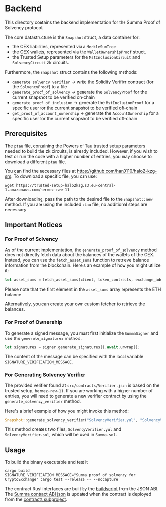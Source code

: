 # Backend

This directory contains the backend implementation for the Summa Proof of Solvency protocol.

The core datastructure is the `Snapshot` struct, a data container for:

- the CEX liabilities, represented via a `MerkleSumTree`
- the CEX wallets, represented via the `WalletOwnershipProof` struct.
- the Trusted Setup parameters for the `MstInclusionCircuit` and `SolvencyCircuit` zk circuits.

Furthermore, the `Snapshot` struct contains the following methods:

- `generate_solvency_verifier` -> write the Solidity Verifier contract (for the `SolvencyProof`) to a file
- `generate_proof_of_solvency` -> generate the `SolvencyProof` for the current snapshot to be verified on-chain
- `generate_proof_of_inclusion` -> generate the `MstInclusionProof` for a specific user for the current snapshot to be verified off-chain
- `get_proof_of_account_ownership` -> generate the `AccountOwnership` for a specific user for the current snapshot to be verified off-chain

## Prerequisites

The `ptau` file, containing the Powers of Tau trusted setup parameters needed to build the zk circuits, is already included. However, if you wish to test or run the code with a higher number of entries, you may choose to download a different `ptau` file.

You can find the necessary files at https://github.com/han0110/halo2-kzg-srs. To download a specific file, you can use:

```
wget https://trusted-setup-halo2kzg.s3.eu-central-1.amazonaws.com/hermez-raw-11
```

After downloading, pass the path to the desired file to the `Snapshot::new` method. If you are using the included `ptau` file, no additional steps are necessary.

## Important Notices

### For Proof of Solvency

As of the current implementation, the `generate_proof_of_solvency` method does not directly fetch data about the balances of the wallets of the CEX. Instead, you can use the `fetch_asset_sums` function to retrieve balance information from the blockchain. Here's an example of how you might utilize it:

```Rust
let asset_sums = fetch_asset_sums(client, token_contracts, exchange_addresses).await?;
```

Please note that the first element in the `asset_sums` array represents the ETH balance.

Alternatively, you can create your own custom fetcher to retrieve the balances.

### For Proof of Ownership

To generate a signed message, you must first initialize the `SummaSigner` and use the `generate_signatures` method:

```Rust
let signatures = signer.generate_signatures().await.unwrap();
```

The content of the message can be specified with the local variable `SIGNATURE_VERIFICATION_MESSAGE`.

### For Generating Solvency Verifier

The provided verifier found at `src/contracts/Verifier.json` is based on the trusted setup, `hermez-raw-11`. If you are working with a higher number of entries, you will need to generate a new verifier contract by using the `generate_solvency_verifier` method.

Here's a brief example of how you might invoke this method:
```Rust
Snapshot::generate_solvency_verifier("SolvencyVerifier.yul", "SolvencyVerifier.sol");
```

This method creates two files, `SolvencyVerifier.yul` and `SolvencyVerifier.sol`, which will be used in `Summa.sol`.

## Usage

To build the binary executable and test it

```
cargo build
SIGNATURE_VERIFICATION_MESSAGE="Summa proof of solvency for CryptoExchange" cargo test --release -- --nocapture
```

The contract Rust interfaces are built by the [buildscript](./build.rs) from the JSON ABI. The [Summa contract ABI json](./src/contracts/Summa.json) is updated when the contract is deployed from the [contracts subproject](./../contracts/README.md).
